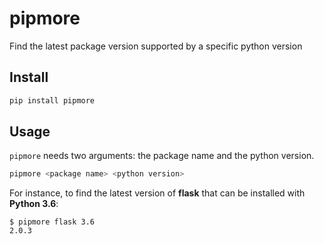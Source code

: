# pipmore

Find the latest package version supported by a specific python version

## Install
```bash
pip install pipmore
```

## Usage

`pipmore` needs two arguments: the package name and the python version.
```bash
pipmore <package name> <python version>
```

For instance, to find the latest version of **flask** that can be installed with **Python 3.6**:

```console
$ pipmore flask 3.6
2.0.3
```
